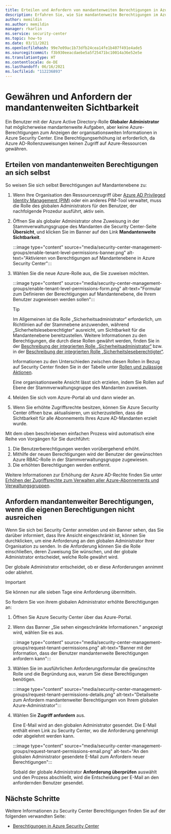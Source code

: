 ```yaml
---
title: Erteilen und Anfordern von mandantenweiten Berechtigungen in Azure Security Center
description: Erfahren Sie, wie Sie mandantenweite Berechtigungen im Azure Security Center verwalten
author: memildin
ms.author: memildin
manager: rkarlin
ms.service: security-center
ms.topic: how-to
ms.date: 03/11/2021
ms.openlocfilehash: 99e7e09ac1b73dfb24cea14fe1b407f491e4ade5
ms.sourcegitcommit: f3b930eeacdaebe5a5f25471bc10014a36e52e5e
ms.translationtype: HT
ms.contentlocale: de-DE
ms.lasthandoff: 06/16/2021
ms.locfileid: "112236893"
---
```

# <a name="grant-and-request-tenant-wide-visibility"></a>Gewähren und Anfordern der mandantenweiten Sichtbarkeit

Ein Benutzer mit der Azure Active Directory-Rolle **Globaler Administrator** hat möglicherweise mandantenweite Aufgaben, aber keine Azure-Berechtigungen zum Anzeigen der organisationsweiten Informationen in Azure Security Center. Eine Berechtigungserhöhung ist erforderlich, da Azure AD-Rollenzuweisungen keinen Zugriff auf Azure-Ressourcen gewähren. 

## <a name="grant-tenant-wide-permissions-to-yourself"></a>Erteilen von mandantenweiten Berechtigungen an sich selbst

So weisen Sie sich selbst Berechtigungen auf Mandantenebene zu:

1. Wenn Ihre Organisation den Ressourcenzugriff über [Azure AD Privileged Identity Management (PIM)](../active-directory/privileged-identity-management/pim-configure.md) oder ein anderes PIM-Tool verwaltet, muss die Rolle des globalen Administrators für den Benutzer, der nachfolgende Prozedur ausführt, aktiv sein.

1. Öffnen Sie als globaler Administrator ohne Zuweisung in der Stammverwaltungsgruppe des Mandanten die Security Center-Seite **Übersicht**, und klicken Sie im Banner auf den Link **Mandantenweite Sichtbarkeit**. 

    :::image type="content" source="media/security-center-management-groups/enable-tenant-level-permissions-banner.png" alt-text="Aktivieren von Berechtigungen auf Mandantenebene in Azure Security Center":::

1. Wählen Sie die neue Azure-Rolle aus, die Sie zuweisen möchten. 

    :::image type="content" source="media/security-center-management-groups/enable-tenant-level-permissions-form.png" alt-text="Formular zum Definieren der Berechtigungen auf Mandantenebene, die Ihrem Benutzer zugewiesen werden sollen":::

    > [!TIP]
    > Im Allgemeinen ist die Rolle „Sicherheitsadministrator“ erforderlich, um Richtlinien auf der Stammebene anzuwenden, während „Sicherheitsleseberechtigter“ ausreicht, um Sichtbarkeit für die Mandantenebene bereitzustellen. Weitere Informationen zu den Berechtigungen, die durch diese Rollen gewährt werden, finden Sie in der [Beschreibung der integrierten Rolle „Sicherheitsadministrator“](../role-based-access-control/built-in-roles.md#security-admin) bzw. in der [Beschreibung der integrierten Rolle „Sicherheitsleseberechtigter“](../role-based-access-control/built-in-roles.md#security-reader).
    >
    > Informationen zu den Unterschieden zwischen diesen Rollen in Bezug auf Security Center finden Sie in der Tabelle unter [Rollen und zulässige Aktionen](security-center-permissions.md#roles-and-allowed-actions).

    Eine organisationsweite Ansicht lässt sich erzielen, indem Sie Rollen auf Ebene der Stammverwaltungsgruppe des Mandanten zuweisen.  

1. Melden Sie sich vom Azure-Portal ab und dann wieder an.

1. Wenn Sie erhöhte Zugriffsrechte besitzen, können Sie Azure Security Center öffnen bzw. aktualisieren, um sicherzustellen, dass die Sichtbarkeit für alle Abonnements Ihres Azure AD-Mandanten erzielt wurde. 

Mit dem oben beschriebenen einfachen Prozess wird automatisch eine Reihe von Vorgängen für Sie durchführt:

1. Die Benutzerberechtigungen werden vorübergehend erhöht.
1. Mithilfe der neuen Berechtigungen wird der Benutzer der gewünschten Azure RBAC-Rolle in der Stammverwaltungsgruppe zugewiesen.
1. Die erhöhten Berechtigungen werden entfernt.

Weitere Informationen zur Erhöhung der Azure AD-Rechte finden Sie unter [Erhöhen der Zugriffsrechte zum Verwalten aller Azure-Abonnements und Verwaltungsgruppen](../role-based-access-control/elevate-access-global-admin.md).


## <a name="request-tenant-wide-permissions-when-yours-are-insufficient"></a>Anfordern mandantenweiter Berechtigungen, wenn die eigenen Berechtigungen nicht ausreichen

Wenn Sie sich bei Security Center anmelden und ein Banner sehen, das Sie darüber informiert, dass Ihre Ansicht eingeschränkt ist, können Sie durchklicken, um eine Anforderung an den globalen Administrator Ihrer Organisation zu senden. In die Anforderung können Sie die Rolle einschließen, deren Zuweisung Sie wünschen, und der globale Administrator entscheidet, welche Rolle gewährt wird. 

Der globale Administrator entscheidet, ob er diese Anforderungen annimmt oder ablehnt. 

> [!IMPORTANT]
> Sie können nur alle sieben Tage eine Anforderung übermitteln.

So fordern Sie von ihrem globalen Administrator erhöhte Berechtigungen an:

1. Öffnen Sie Azure Security Center über das Azure-Portal.

1. Wenn das Banner „Sie sehen eingeschränkte Informationen.“ angezeigt wird, wählen Sie es aus.

    :::image type="content" source="media/security-center-management-groups/request-tenant-permissions.png" alt-text="Banner mit der Information, dass der Benutzer mandantenweite Berechtigungen anfordern kann":::

1. Wählen Sie im ausführlichen Anforderungsformular die gewünschte Rolle und die Begründung aus, warum Sie diese Berechtigungen benötigen.

    :::image type="content" source="media/security-center-management-groups/request-tenant-permissions-details.png" alt-text="Detailseite zum Anfordern mandantenweiter Berechtigungen von Ihrem globalen Azure-Administrator":::

1. Wählen Sie **Zugriff anfordern** aus.

    Eine E-Mail wird an den globalen Administrator gesendet. Die E-Mail enthält einen Link zu Security Center, wo die Anforderung genehmigt oder abgelehnt werden kann.

    :::image type="content" source="media/security-center-management-groups/request-tenant-permissions-email.png" alt-text="An den globalen Administrator gesendete E-Mail zum Anfordern neuer Berechtigungen":::

    Sobald der globale Administrator **Anforderung überprüfen** auswählt und den Prozess abschließt, wird die Entscheidung per E-Mail an den anfordernden Benutzer gesendet. 

## <a name="next-steps"></a>Nächste Schritte

Weitere Informationen zu Security Center Berechtigungen finden Sie auf der folgenden verwandten Seite:

- [Berechtigungen in Azure Security Center](security-center-permissions.md)